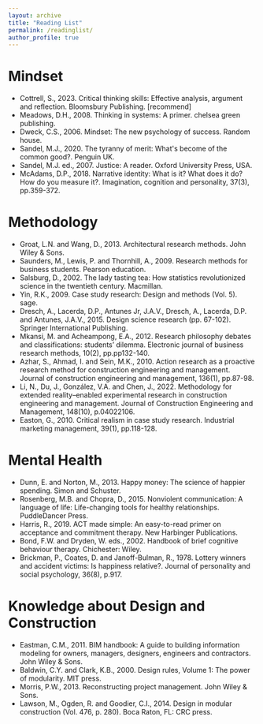 ```yaml
---
layout: archive
title: "Reading List"
permalink: /readinglist/
author_profile: true
---
```



# Mindset
* Cottrell, S., 2023. Critical thinking skills: Effective analysis, argument and reflection. Bloomsbury Publishing. [recommend]
* Meadows, D.H., 2008. Thinking in systems: A primer. chelsea green publishing.
* Dweck, C.S., 2006. Mindset: The new psychology of success. Random house.
* Sandel, M.J., 2020. The tyranny of merit: What's become of the common good?. Penguin UK.
* Sandel, M.J. ed., 2007. Justice: A reader. Oxford University Press, USA.
* McAdams, D.P., 2018. Narrative identity: What is it? What does it do? How do you measure it?. Imagination, cognition and personality, 37(3), pp.359-372.

# Methodology
* Groat, L.N. and Wang, D., 2013. Architectural research methods. John Wiley & Sons.
* Saunders, M., Lewis, P. and Thornhill, A., 2009. Research methods for business students. Pearson education.
* Salsburg, D., 2002. The lady tasting tea: How statistics revolutionized science in the twentieth century. Macmillan.
* Yin, R.K., 2009. Case study research: Design and methods (Vol. 5). sage.
* Dresch, A., Lacerda, D.P., Antunes Jr, J.A.V., Dresch, A., Lacerda, D.P. and Antunes, J.A.V., 2015. Design science research (pp. 67-102). Springer International Publishing.
* Mkansi, M. and Acheampong, E.A., 2012. Research philosophy debates and classifications: students’ dilemma. Electronic journal of business research methods, 10(2), pp.pp132-140.
* Azhar, S., Ahmad, I. and Sein, M.K., 2010. Action research as a proactive research method for construction engineering and management. Journal of construction engineering and management, 136(1), pp.87-98.
* Li, N., Du, J., González, V.A. and Chen, J., 2022. Methodology for extended reality–enabled experimental research in construction engineering and management. Journal of Construction Engineering and Management, 148(10), p.04022106.
* Easton, G., 2010. Critical realism in case study research. Industrial marketing management, 39(1), pp.118-128.

# Mental Health
* Dunn, E. and Norton, M., 2013. Happy money: The science of happier spending. Simon and Schuster.
* Rosenberg, M.B. and Chopra, D., 2015. Nonviolent communication: A language of life: Life-changing tools for healthy relationships. PuddleDancer Press.
* Harris, R., 2019. ACT made simple: An easy-to-read primer on acceptance and commitment therapy. New Harbinger Publications.
* Bond, F.W. and Dryden, W. eds., 2002. Handbook of brief cognitive behaviour therapy. Chichester: Wiley.
* Brickman, P., Coates, D. and Janoff-Bulman, R., 1978. Lottery winners and accident victims: Is happiness relative?. Journal of personality and social psychology, 36(8), p.917.

# Knowledge about Design and Construction
* Eastman, C.M., 2011. BIM handbook: A guide to building information modeling for owners, managers, designers, engineers and contractors. John Wiley & Sons.
* Baldwin, C.Y. and Clark, K.B., 2000. Design rules, Volume 1: The power of modularity. MIT press.
* Morris, P.W., 2013. Reconstructing project management. John Wiley & Sons.
* Lawson, M., Ogden, R. and Goodier, C.I., 2014. Design in modular construction (Vol. 476, p. 280). Boca Raton, FL: CRC press.


